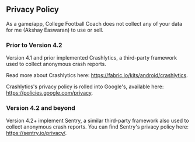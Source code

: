 Privacy Policy
----

As a game/app, College Football Coach does not collect any of your data for me (Akshay Easwaran) to use or sell. 

### Prior to Version 4.2

Version 4.1 and prior implemented Crashlytics, a third-party framework used to collect anonymous crash reports. 

Read more about Crashlytics here: https://fabric.io/kits/android/crashlytics. 

Crashlytics's privacy policy is rolled into Google's, available here: https://policies.google.com/privacy.

### Version 4.2 and beyond

Version 4.2+ implement Sentry, a similar third-party framework also used to collect anonymous crash reports. You can find Sentry's privacy policy here: https://sentry.io/privacy/.
